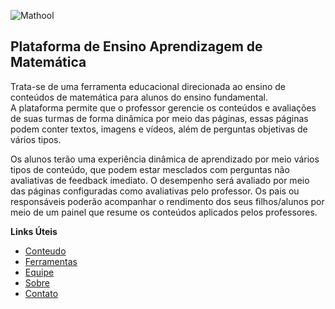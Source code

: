 ![Mathool](/logo.png "Logo Mathool")

## Plataforma de Ensino Aprendizagem de Matemática

Trata-se de uma ferramenta educacional direcionada ao ensino de conteúdos de matemática para alunos do ensino fundamental.   
A plataforma permite que o professor gerencie os conteúdos e avaliações de suas turmas de forma dinâmica por meio das páginas, essas páginas podem conter textos, imagens e vídeos, além de perguntas objetivas de vários tipos.

Os alunos terão uma experiência dinâmica de aprendizado por meio vários tipos de conteúdo, que podem estar mesclados com perguntas não avaliativas de feedback imediato. O desempenho será avaliado por meio das páginas configuradas como avaliativas pelo professor.
Os pais ou responsáveis poderão acompanhar o rendimento dos seus filhos/alunos por meio de um painel que resume os conteúdos aplicados pelos professores.

**Links Úteis**
* [Conteudo](/#/mathcontent)
* [Ferramentas](/#/tools)
* [Equipe](/#/team)
* [Sobre](/#/about)
* [Contato](/#/contact)